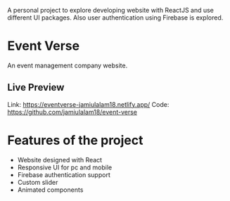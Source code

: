 A personal project to explore developing website with ReactJS and use different UI packages. Also user authentication using Firebase is explored.

# Event Verse
An event management company website.

## Live Preview
Link: https://eventverse-jamiulalam18.netlify.app/
Code: https://github.com/jamiulalam18/event-verse

# Features of the project

- Website designed with React
- Responsive UI for pc and mobile
- Firebase authentication support
- Custom slider
- Animated components
